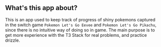 ## What's this app about?

This is an app used to keep track of progress of shiny pokemons captured in the switch game `Pokemon Let's Go Eevee` and `Pokemon Let's Go Pikachu`, since there is no intuitive way of doing so in game. The main purpose is to get more experience with the T3 Stack for real problems, and practice drizzle.
